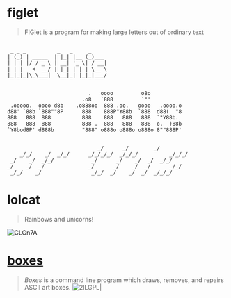 # figlet


>FIGlet is a program for making large letters out of ordinary text


```

 _ _ _          _   _     _     
| (_) | _____  | |_| |__ (_)___ 
| | | |/ / _ \ | __| '_ \| / __|
| | |   <  __/ | |_| | | | \__ \
|_|_|_|\_\___|  \__|_| |_|_|___/
                                

                          .   oooo         o8o           
                        .o8   `888         `"'           
 .ooooo.  oooo d8b    .o888oo  888 .oo.   oooo   .oooo.o 
d88' `88b `888""8P      888    888P"Y88b  `888  d88(  "8 
888   888  888          888    888   888   888  `"Y88b.  
888   888  888          888 .  888   888   888  o.  )88b 
`Y8bod8P' d888b         "888" o888o o888o o888o 8""888P' 
                                                         
                                                             
                             _/      _/        _/            
    _/_/    _/  _/_/      _/_/_/_/  _/_/_/          _/_/_/   
 _/    _/  _/_/            _/      _/    _/  _/  _/_/        
_/    _/  _/              _/      _/    _/  _/      _/_/     
 _/_/    _/                _/_/  _/    _/  _/  _/_/_/        
```

# lolcat

>Rainbows and unicorns!

![CLGn7A](https://picture-suyifan.oss-cn-shenzhen.aliyuncs.com/uPic/CLGn7A.png)


# [boxes](https://boxes.thomasjensen.com/)


>_Boxes_ is a command line program which draws, removes, and repairs ASCII art boxes.
>![2lLGPL|](https://picture-suyifan.oss-cn-shenzhen.aliyuncs.com/uPic/2lLGPL.jpg)
